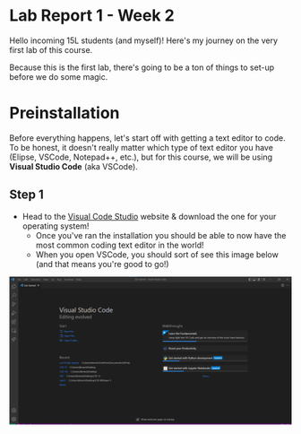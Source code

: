 # Lab Report 1 - Week 2

Hello incoming 15L students (and myself)! Here's my journey on the very first lab of this course.

Because this is the first lab, there's going to be a ton of things to set-up before we do some magic.

# Preinstallation

Before everything happens, let's start off with getting a text editor to code. To be honest, it doesn't really matter which type of text editor you have (Elipse, VSCode, Notepad++, etc.), but for this course, we will be using **Visual Studio Code** (aka VSCode).

## Step 1
* Head to the [Visual Code Studio](https://code.visualstudio.com/download) website & download the one for your operating system!
    * Once you've ran the installation you should be able to now have the most common coding text editor in the world!
    * When you open VSCode, you should sort of see this image below (and that means you're good to go!)
    
![Image](vscode_setup.png)